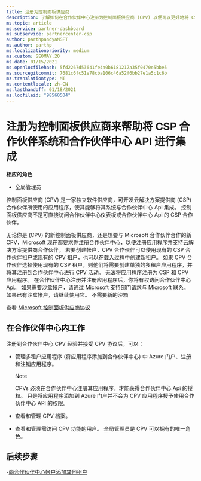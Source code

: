 ```yaml
---
title: 注册为控制面板供应商
description: 了解如何在合作伙伴中心注册为控制面板供应商 (CPV) 以便可以更好地将 CSP 合作伙伴系统与合作伙伴中心 Api 集成。
ms.topic: article
ms.service: partner-dashboard
ms.subservice: partnercenter-csp
author: parthpandyaMSFT
ms.author: parthp
ms.localizationpriority: medium
ms.custom: SEOMAY.20
ms.date: 01/15/2021
ms.openlocfilehash: 5fd2267d53641fe4a0b6181217a35f0470e5bbe5
ms.sourcegitcommit: 7681c6fc51e78cba106c46a52f6bb27e1a5c1c6b
ms.translationtype: MT
ms.contentlocale: zh-CN
ms.lasthandoff: 01/18/2021
ms.locfileid: "98560504"
---
```

# <a name="enroll-as-a-control-panel-vendor-to-help-integrate-csp-partner-systems-with-partner-center-apis"></a>注册为控制面板供应商来帮助将 CSP 合作伙伴系统和合作伙伴中心 API 进行集成


**相应的角色**

- 全局管理员

控制面板供应商 (CPV) 是一家独立软件供应商，可开发云解决方案提供商 (CSP) 合作伙伴所使用的应用程序，使其能够将其系统与合作伙伴中心 Api 集成。 控制面板供应商不是可直接访问合作伙伴中心仪表板或合作伙伴中心 Api 的 CSP 合作伙伴。

无论你是 (CPV) 的新控制面板供应商，还是想要与 Microsoft 合作伙伴合作的新 CPV，Microsoft 现在都要求你注册合作伙伴中心，以便注册应用程序并支持云解决方案提供商合作伙伴。 若要创建帐户，CPV 合作伙伴可以使用现有的 CSP 合作伙伴租户或现有的 CPV 租户，也可以在载入过程中创建新租户。 如果 CPV 合作伙伴选择使用现有的 CSP 租户，则他们将需要创建单独的多租户应用程序，并将其注册到合作伙伴中心进行 CPV 活动。 无法将应用程序注册为 CSP 和 CPV 应用程序。 在合作伙伴中心注册并注册应用程序后，你将有权访问合作伙伴中心 Api。  如果需要沙盒帐户，请通过 Microsoft 支持部门请求与 Microsoft 联系。 如果已有沙盒帐户，请继续使用它。 不需要新的沙箱

查看 [Microsoft 控制面板供应商协议](https://go.microsoft.com/fwlink/?linkid=2055198)


## <a name="working-in-partner-center"></a>在合作伙伴中心内工作

注册到合作伙伴中心 CPV 经验并接受 CPV 协议后，可以：

- 管理多租户应用程序 (将应用程序添加到合作伙伴中心) 中 Azure 门户、注册和注销应用程序。

    >[!Note] 
    >CPVs 必须在合作伙伴中心注册其应用程序，才能获得合作伙伴中心 Api 的授权。 只是将应用程序添加到 Azure 门户并不会为 CPV 应用程序授予使用合作伙伴中心 API 的权限。 

- 查看和管理 CPV 档案。 

- 查看和管理需访问 CPV 功能的用户。 全局管理员是 CPV 可以拥有的唯一角色。

## <a name="next-steps"></a>后续步骤

-[向合作伙伴中心帐户添加其他租户](multi-tenant-account.md)